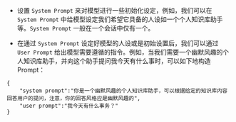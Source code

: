 - 设置 `System Prompt` 来对模型进行一些初始化设定，例如，我们可以在 `System Prompt` 中给模型设定我们希望它具备的人设如一个个人知识库助手等。`System Prompt` 一般在一个会话中仅有一个。

- 在通过 `System Prompt` 设定好模型的人设或是初始设置后，我们可以通过 `User Prompt` 给出模型需要遵循的指令。例如，当我们需要一个幽默风趣的个人知识库助手，并向这个助手提问我今天有什么事时，可以如下地构造 Prompt：

```
{
    "system prompt":"你是一个幽默风趣的个人知识库助手，可以根据给定的知识库内容回答用户的提问，注意，你的回答风格应是幽默风趣的",
    "user prompt":"我今天有什么事务？"
}
```

